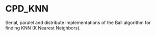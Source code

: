 # CPD_KNN

Serial, paralel and distribute implementations of the Ball algorithm for finding KNN (K Nearest Neighbors).